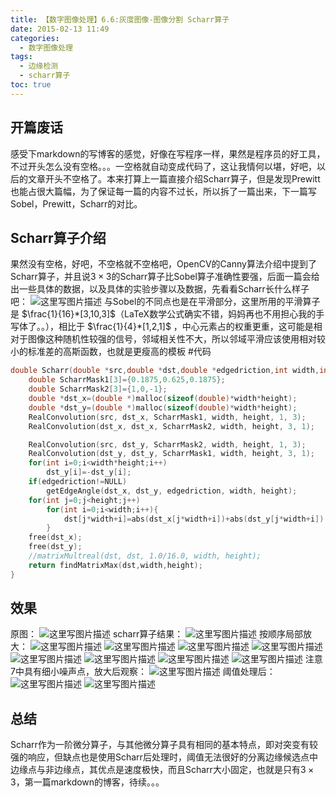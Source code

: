 ```yaml
---
title: 【数字图像处理】6.6:灰度图像-图像分割 Scharr算子
date: 2015-02-13 11:49
categories:
  - 数字图像处理
tags:
  - 边缘检测
  - scharr算子
toc: true
---
```

## 开篇废话
感受下markdown的写博客的感觉，好像在写程序一样，果然是程序员的好工具，不过开头怎么没有空格。。。一空格就自动变成代码了，这让我情何以堪，好吧，以后的文章开头不空格了。本来打算上一篇直接介绍Scharr算子，但是发现Prewitt也能占很大篇幅，为了保证每一篇的内容不过长，所以拆了一篇出来，下一篇写Sobel，Prewitt，Scharr的对比。
## Scharr算子介绍
果然没有空格，好吧，不空格就不空格吧，OpenCV的Canny算法介绍中提到了Scharr算子，并且说$3\times3$的Scharr算子比Sobel算子准确性要强，后面一篇会给出一些具体的数据，以及具体的实验步骤以及数据，先看看Scharr长什么样子吧：
![这里写图片描述](DIP-6-6-灰度图像-图像分割-Scharr算子/20150211151527747.jpg)
与Sobel的不同点也是在平滑部分，这里所用的平滑算子是 $\frac{1}{16}*[3,10,3]$（LaTeX数学公式确实不错，妈妈再也不用担心我的手写体了。。），相比于 $\frac{1}{4}*[1,2,1]$ ，中心元素占的权重更重，这可能是相对于图像这种随机性较强的信号，邻域相关性不大，所以邻域平滑应该使用相对较小的标准差的高斯函数，也就是更瘦高的模板
#代码
```c++
double Scharr(double *src,double *dst,double *edgedriction,int width,int height){
    double ScharrMask1[3]={0.1875,0.625,0.1875};
    double ScharrMask2[3]={1,0,-1};
    double *dst_x=(double *)malloc(sizeof(double)*width*height);
    double *dst_y=(double *)malloc(sizeof(double)*width*height);
    RealConvolution(src, dst_x, ScharrMask1, width, height, 1, 3);
    RealConvolution(dst_x, dst_x, ScharrMask2, width, height, 3, 1);

    RealConvolution(src, dst_y, ScharrMask2, width, height, 1, 3);
    RealConvolution(dst_y, dst_y, ScharrMask1, width, height, 3, 1);
    for(int i=0;i<width*height;i++)
        dst_y[i]=-dst_y[i];
    if(edgedriction!=NULL)
        getEdgeAngle(dst_x, dst_y, edgedriction, width, height);
    for(int j=0;j<height;j++)
        for(int i=0;i<width;i++){
            dst[j*width+i]=abs(dst_x[j*width+i])+abs(dst_y[j*width+i]);
        }
    free(dst_x);
    free(dst_y);
    //matrixMultreal(dst, dst, 1.0/16.0, width, height);
    return findMatrixMax(dst,width,height);
}

```


## 效果
原图：
![这里写图片描述](DIP-6-6-灰度图像-图像分割-Scharr算子/20150211151559306.png)
scharr算子结果：
![这里写图片描述](DIP-6-6-灰度图像-图像分割-Scharr算子/20150211151921155.jpg)
按顺序局部放大：
![这里写图片描述](DIP-6-6-灰度图像-图像分割-Scharr算子/20150211151937659.jpg)
![这里写图片描述](DIP-6-6-灰度图像-图像分割-Scharr算子/20150211152002014.jpg)
![这里写图片描述](DIP-6-6-灰度图像-图像分割-Scharr算子/20150211152018719.jpg)
![这里写图片描述](DIP-6-6-灰度图像-图像分割-Scharr算子/20150211152030637.jpg)
![这里写图片描述](DIP-6-6-灰度图像-图像分割-Scharr算子/20150211152037956.jpg)
![这里写图片描述](DIP-6-6-灰度图像-图像分割-Scharr算子/20150211152049453.jpg)
![这里写图片描述](DIP-6-6-灰度图像-图像分割-Scharr算子/20150211152101949.jpg)
![这里写图片描述](DIP-6-6-灰度图像-图像分割-Scharr算子/20150211152111980.jpg)
注意7中具有细小噪声点，放大后观察：
![这里写图片描述](DIP-6-6-灰度图像-图像分割-Scharr算子/20150211152135970.jpg)
阈值处理后：
![这里写图片描述](DIP-6-6-灰度图像-图像分割-Scharr算子/20150211152157142.jpg)
![这里写图片描述](DIP-6-6-灰度图像-图像分割-Scharr算子/20150211152221912.jpg)

## 总结
Scharr作为一阶微分算子，与其他微分算子具有相同的基本特点，即对突变有较强的响应，但缺点也是使用Scharr后处理时，阈值无法很好的分离边缘候选点中边缘点与非边缘点，其优点是速度极快，而且Scharr大小固定，也就是只有$3 \times 3$，第一篇markdown的博客，待续。。。
